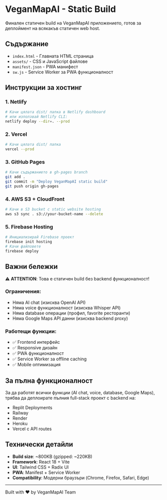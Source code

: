 # VeganMapAI - Static Build

Финален статичен build на VeganMapAI приложението, готов за деплоймент на всякакъв статичен web host.

## Съдържание

- `index.html` - Главната HTML страница
- `assets/` - CSS и JavaScript файлове
- `manifest.json` - PWA манифест
- `sw.js` - Service Worker за PWA функционалност

## Инструкции за хостинг

### 1. Netlify
```bash
# Качи цялата dist/ папка в Netlify dashboard
# или използвай Netlify CLI:
netlify deploy --dir=. --prod
```

### 2. Vercel
```bash
# Качи цялата dist/ папка
vercel --prod
```

### 3. GitHub Pages
```bash
# Качи съдържанието в gh-pages branch
git add .
git commit -m "Deploy VeganMapAI static build"
git push origin gh-pages
```

### 4. AWS S3 + CloudFront
```bash
# Качи в S3 bucket с static website hosting
aws s3 sync . s3://your-bucket-name --delete
```

### 5. Firebase Hosting
```bash
# Инициализирай Firebase проект
firebase init hosting
# Качи файловете
firebase deploy
```

## Важни бележки

⚠️ **ATTENTION**: Това е статичен build без backend функционалност!

### Ограничения:
- Няма AI chat (изисква OpenAI API)
- Няма voice функционалност (изисква Whisper API)
- Няма database операции (профил, favorite ресторанти)
- Няма Google Maps API данни (изисква backend proxy)

### Работещи функции:
- ✅ Frontend интерфейс
- ✅ Responsive дизайн
- ✅ PWA функционалност
- ✅ Service Worker за offline caching
- ✅ Mobile оптимизация

## За пълна функционалност

За да работят всички функции (AI chat, voice, database, Google Maps), трябва да деплоирате пълния full-stack проект с backend на:
- Replit Deployments
- Railway
- Render
- Heroku
- Vercel с API routes

## Технически детайли

- **Build size**: ~800KB (gzipped: ~220KB)
- **Framework**: React 18 + Vite
- **UI**: Tailwind CSS + Radix UI
- **PWA**: Manifest + Service Worker
- **Compatibility**: Модерни браузъри (Chrome, Firefox, Safari, Edge)

---
Built with ❤️ by VeganMapAI Team
